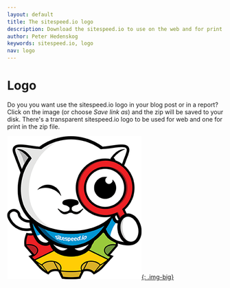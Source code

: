 ```yaml
---
layout: default
title: The sitespeed.io logo
description: Download the sitespeed.io to use on the web and for print.
author: Peter Hedenskog
keywords: sitespeed.io, logo
nav: logo
---
```



# Logo

Do you you want use the sitespeed.io logo in your blog post or in a report? Click on the image (or choose *Save link as*) and the zip will be saved to your disk. There's a transparent sitespeed.io logo to be used for web and one for print in the zip file.


[![Sitespeed.io logos](sitespeed.io-logo-web.png){: .img-big}](sitespeed.io-logo.zip)
